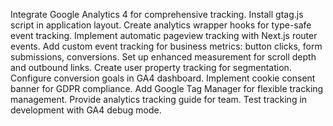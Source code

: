 Integrate Google Analytics 4 for comprehensive tracking. Install gtag.js script in application layout. Create analytics wrapper hooks for type-safe event tracking. Implement automatic pageview tracking with Next.js router events. Add custom event tracking for business metrics: button clicks, form submissions, conversions. Set up enhanced measurement for scroll depth and outbound links. Create user property tracking for segmentation. Configure conversion goals in GA4 dashboard. Implement cookie consent banner for GDPR compliance. Add Google Tag Manager for flexible tracking management. Provide analytics tracking guide for team. Test tracking in development with GA4 debug mode.
